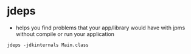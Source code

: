 # jdeps

- helps you find problems that your app/library would have with jpms without
  compile or run your application

```shell
jdeps -jdkinternals Main.class
```
